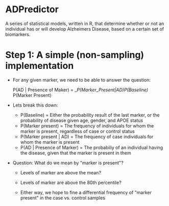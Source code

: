ADPredictor
===========

A series of statistical models, written in R, that determine whether or not an individual has or will develop Alzheimers Disease, based on a certain set of biomarkers.

Step 1: A simple (non-sampling) implementation
==============================================

- For any given marker, we need to be able to answer the question:

	P(AD | Presence of Maker) = ___P(Marker_Present_|_AD)_P(Baseline)___
										P(Marker Present)

- Lets break this down:
	- P(Baseline) = Either the probability result of the last marker, or the probability of disease given age, gender, and APOE status
	- P(Marker present) = The frequency of individuals for whom the marker is present, regardless of case or control status
	- P(Marker present | AD) = The frequency of case individuals for whom the marker is present
	- P(AD | Presence of Marker) = The probabiliy of an individual having the disease, given that the marker is present in them

- Question: What do we mean by "marker is present"?
	- Levels of marker are above the mean?
	- Levels of marker are above the 80th percentile?

	- Either way, we hope to fine a differential frequency of "marker present" in the case vs. control samples
